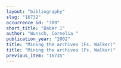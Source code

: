 ```yaml
---
layout: "bibliography"
slug: "16732"
occurrence_id: "309"
short_title: "BabAr 1"
author: "Wunsch, Cornelia "
publication_year: "2002"
title: "Mining the archives (Fs. Walker)"
title: "Mining the archives (Fs. Walker)"
previous_item: "16735"
---
```

